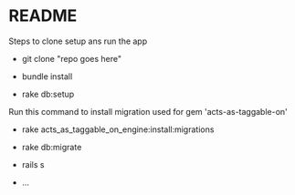 # README

Steps to clone setup ans run the app

* git clone "repo goes here"

* bundle install

* rake db:setup

Run this command to install migration used for gem 'acts-as-taggable-on'
* rake acts_as_taggable_on_engine:install:migrations

* rake db:migrate

* rails s
* ...
